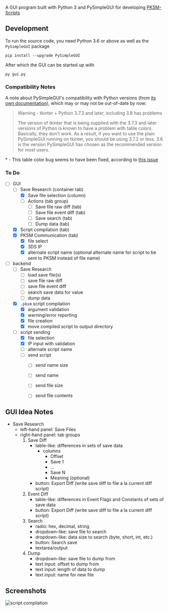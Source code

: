 A GUI program built with Python 3 and PySimpleGUI for developing [PKSM-Scripts](https://github.com/FlagBrew/PKSM-Scripts)


## Development
To run the source code, you need Python 3.6 or above as well as the `PySimpleGUI` package

```
pip install --upgrade PySimpleGUI
```

After which the GUI can be started up with
```
py gui.py
```

### Compatibility Notes
A note about PySimpleGUI's compatibility with Python versions (from [its own documentation](https://pysimplegui.readthedocs.io/en/latest/#hardware-and-os-support)), which may or may not be out-of-date by now:

> Warning - tkinter + Python 3.7.3 and later, including 3.8 has problems
>
> The version of tkinter that is being supplied with the 3.7.3 and later versions of Python is known to have a problem with table colors. Basically, they don't work. As a result, if you want to use the plain PySimpleGUI running on tkinter, you should be using 3.7.2 or less. 3.6 is the version PySimpleGUI has chosen as the recommended version for most users.

\* - This table color bug seems to have been fixed, according to [this issue](https://github.com/PySimpleGUI/PySimpleGUI/issues/1286)

### To Do
- [ ] GUI
    - [ ] Save Research (container tab)
        - [x] Save file selection (column)
        - [ ] Actions (tab group)
            - [ ] Save file raw diff (tab)
            - [ ] Save file event diff (tab)
            - [ ] Save search (tab)
            - [ ] Dump data (tab)
    - [x] Script compilation (tab)
    - [x] PKSM Communication (tab)
        - [x] file select
        - [x] 3DS IP
        - [x] alternate script name (optional alternate name for script to be sent to PKSM instead of file name)
- [ ] backend
    - [ ] Save Research
        - [ ] load save file(s)
        - [ ] save file raw diff
        - [ ] save file event diff
        - [ ] search save data for value
        - [ ] dump data
    - [x] `.pksm` script compilation
        - [x] argument validation
        - [x] warning/error reporting
        - [x] file creation
        - [x] move compiled script to output directory
    - [ ] script sending
        - [x] file selection
        - [x] IP input with validation
        - [ ] alternate script name
        - [ ] send script
            - [ ] send name size
            - [ ] send name
            - [ ] send file size
            - [ ] send file contents


## GUI Idea Notes
- Save Research
    - left-hand panel: Save Files
    - right-hand panel: tab groups
        1. Save Diff
            - table-like: differences in sets of save data
                - columns
                    - Offset
                    - Save 1
                    - ...
                    - Save N
                    - Meaning (optional)
            - button: Export Diff (write save diff to file a la current diff script)
        2. Event Diff
            - table-like: differences in Event Flags and Constants of sets of save data
            - button: Export Diff (write save diff to file a la current diff script)
        3. Search
            - radio: hex, decimal, string
            - dropdown-like: save file to search
            - dropdown-like: data size to search (byte, short, int, etc.)
            - button: Search save
            - textarea/output
        4. Dump
            - dropdown-like: save file to dump from
            - text input: offset to dump from
            - text input: length of data to dump
            - text input: name for new file


## Screenshots
![script compilation](https://cdn.discordapp.com/attachments/758286353439260733/841849300468498432/toolbox-compilation.png)
